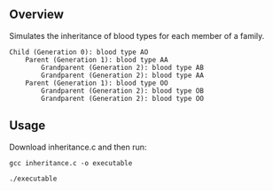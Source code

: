 ## Overview

Simulates the inheritance of blood types for each member of a family.

```
Child (Generation 0): blood type AO
    Parent (Generation 1): blood type AA
        Grandparent (Generation 2): blood type AB
        Grandparent (Generation 2): blood type AA
    Parent (Generation 1): blood type OO
        Grandparent (Generation 2): blood type OB
        Grandparent (Generation 2): blood type OO
```

## Usage

Download inheritance.c and then run:
```
gcc inheritance.c -o executable
```
```
./executable
```
